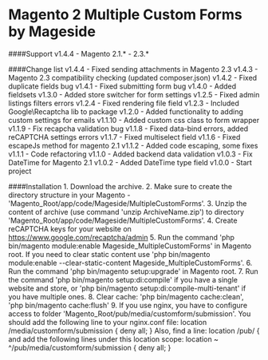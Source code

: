 Magento 2 Multiple Custom Forms by Mageside
===========================================

####Support
    v1.4.4 - Magento 2.1.* - 2.3.*

####Change list
    v1.4.4 - Fixed sending attachments in Magento 2.3
    v1.4.3 - Magento 2.3 compatibility checking (updated composer.json)
    v1.4.2 - Fixed duplicate fields bug
    v1.4.1 - Fixed submitting form bug
    v1.4.0 - Added fieldsets
    v1.3.0 - Added store switcher for form settings
    v1.2.5 - Fixed admin listings filters errors
    v1.2.4 - Fixed rendering file field
    v1.2.3 - Included Google\Recaptcha lib to package
    v1.2.0 - Added functionality to adding custom settings for emails
    v1.1.10 - Added custom css class to form wrapper
    v1.1.9 - Fix recapcha validation bug
    v1.1.8 - Fixed data-bind errors, added reCAPTCHA settings errors
    v1.1.7 - Fixed multiselect field
    v1.1.6 - Fixed escapeJs method for magento 2.1
    v1.1.2 - Added code escaping, some fixes
    v1.1.1 - Code refactoring
    v1.1.0 - Added backend data validation
    v1.0.3 - Fix DateTime for Magento 2.1
    v1.0.2 - Added DateTime type field
    v1.0.0 - Start project

####Installation
    1. Download the archive.
    2. Make sure to create the directory structure in your Magento - 'Magento_Root/app/code/Mageside/MultipleCustomForms'.
    3. Unzip the content of archive (use command 'unzip ArchiveName.zip') 
       to directory 'Magento_Root/app/code/Mageside/MultipleCustomForms'.
    4. Create reCAPTCHA keys for your website on https://www.google.com/recaptcha/admin
    5. Run the command 'php bin/magento module:enable Mageside_MultipleCustomForms' in Magento root.
       If you need to clear static content use 'php bin/magento module:enable --clear-static-content Mageside_MultipleCustomForms'.
    6. Run the command 'php bin/magento setup:upgrade' in Magento root.
    7. Run the command 'php bin/magento setup:di:compile' if you have a single website and store, 
       or 'php bin/magento setup:di:compile-multi-tenant' if you have multiple ones.
    8. Clear cache: 'php bin/magento cache:clean', 'php bin/magento cache:flush'
    9. If you use nginx, you have to configure access to folder 'Magento_Root/pub/media/customform/submission'. 
       You should add the following line to your nginx.conf file: 
            location /media/customform/submission {
                deny all;
            }
       Also, find a line:
            location /pub/ {
       and add the following lines under this location scope:
            location ~ ^/pub/media/customform/submission {
               deny all;
            }
